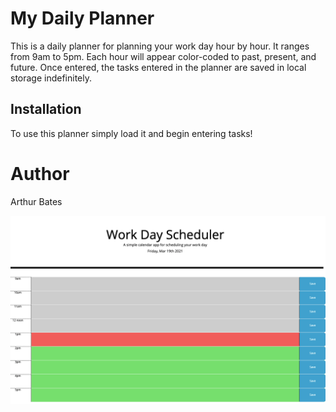# My Daily Planner

This is a daily planner for planning your work day hour by hour.  It ranges from 9am to 5pm.  Each hour will appear color-coded to past, present, and future.  Once entered, the tasks entered in the planner are saved in local storage indefinitely.  

## Installation

To use this planner simply load it and begin entering tasks!

# Author
Arthur Bates

![myDailyPlanner](./assets/planner.png)


